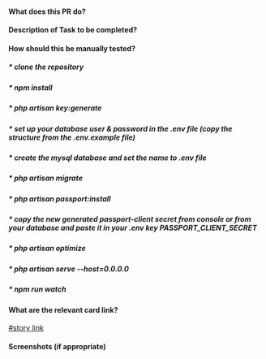 #### What does this PR do?
#### Description of Task to be completed?
#### How should this be manually tested?

##### * clone the repository
##### * npm install
##### * php artisan key:generate
##### * set up your database user & password in the .env file (copy the structure from the .env.example file)
##### * create the mysql database and set the name to .env file
##### * php artisan migrate
##### * php artisan passport:install
##### * copy the new generated passport-client secret from console or from your database and paste it in your .env key PASSPORT_CLIENT_SECRET
##### * php artisan optimize
##### * php artisan serve --host=0.0.0.0
##### * npm run watch


#### What are the relevant card link?

[#story link](link)

#### Screenshots (if appropriate)